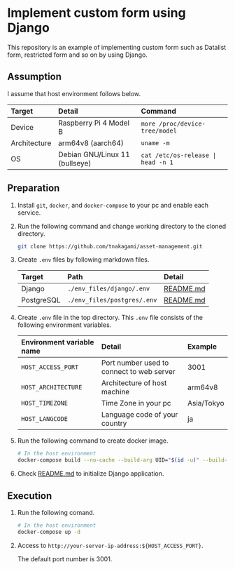 # Implement custom form using Django
This repository is an example of implementing custom form such as Datalist form, restricted form and so on by using Django.

## Assumption
I assume that host environment follows below.

| Target | Detail | Command |
| :--- | :--- | :--- |
| Device | Raspberry Pi 4 Model B | `more /proc/device-tree/model` |
| Architecture | arm64v8 (aarch64)  | `uname -m` |
| OS | Debian GNU/Linux 11 (bullseye) | `cat /etc/os-release \| head -n 1` |

## Preparation
1. Install `git`, `docker`, and `docker-compose` to your pc and enable each service.
1. Run the following command and change working directory to the cloned directory.

    ```bash
    git clone https://github.com/tnakagami/asset-management.git
    ```

1. Create `.env` files by following markdown files.

    | Target | Path | Detail |
    | :--- | :---- | :--- |
    | Django | `./env_files/django/.env` | [README.md](./env_files/django/README.md) |
    | PostgreSQL | `./env_files/postgres/.env` | [README.md](./env_files/postgres/README.md) |

1. Create `.env` file in the top directory. This `.env` file consists of the following environment variables.

    | Environment variable name | Detail | Example |
    | :---- | :---- | :---- |
    | `HOST_ACCESS_PORT` | Port number used to connect to web server | 3001 |
    | `HOST_ARCHITECTURE` | Architecture of host machine | arm64v8 |
    | `HOST_TIMEZONE` | Time Zone in your pc | Asia/Tokyo |
    | `HOST_LANGCODE` | Language code of your country | ja |

1. Run the following command to create docker image.

    ```bash
    # In the host environment
    docker-compose build --no-cache --build-arg UID="$(id -u)" --build-arg GID="$(id -g)"
    ```

1. Check [README.md](./django/README.md) to initialize Django application.

## Execution
1. Run the following comand.

    ```bash
    # In the host environment
    docker-compose up -d
    ```

1. Access to `http://your-server-ip-address:${HOST_ACCESS_PORT}`.

    The default port number is 3001.
